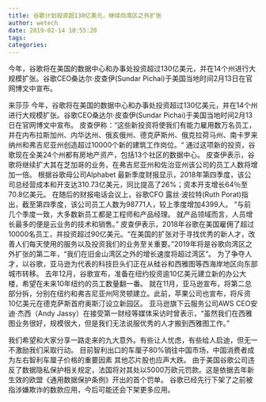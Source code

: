 ```yaml
---
title: 谷歌计划投资超130亿美元，继续向湾区之外扩张
author: wetech
date: 2019-02-14 10:55:20
tags: 
categories: 
---
```

今年，谷歌将在美国的数据中心和办事处投资超过130亿美元，并在14个州进行大规模扩张。谷歌CEO桑达尔·皮查伊(Sundar Pichai)于美国当地时间2月13日在官网博文中宣布。
<!-- more -->
来莎莎
今年，谷歌将在美国的数据中心和办事处投资超过130亿美元，并在14个州进行大规模扩张。谷歌CEO桑达尔·皮查伊(Sundar Pichai)于美国当地时间2月13日在官网博文中宣布。
皮查伊称：“这些新投资将使我们有能力雇用数万名员工，并在内布拉斯加州、内华达州、俄亥俄州、德克萨斯州、俄克拉荷马州、南卡罗来纳州和弗吉尼亚州创造超过10000个新的建筑工作岗位。“
通过这项新的投资，谷歌现在全美24个州都有房地产资产，包括13个社区的数据中心。 皮查伊表示，谷歌将继续扩大其在芝加哥的业务，在弗吉尼亚州和佐治亚州该公司的员工人数将增加一倍。
根据谷歌母公司Alphabet 最新季度财报显示，2018年第四季度，该公司总经营成本和开支达310.73亿美元，同比提高了26%；资本开支增长64％至70.8亿美元。
在随后的财报电话会议上，谷歌CFO 露丝·波拉特(Ruth Porat)指出，截至第四季度，该公司员工人数为98771人，较上季度增加4399人。 “与前几个季度一致，大多数新员工都是工程师和产品经理。 就产品领域而言，人员增长最多的便是云业务的技术和销售。”
皮查伊表示，2018年谷歌在美国雇佣了超过10000名员工，并投资超过90亿美元。“在美国的扩张对于寻找优秀的新人才，改善人们每天使用的服务以及投资我们的业务至关重要。”2019年将是谷歌向湾区之外扩张的第二年，“我们在旧金山湾区之外的增长速度将超过湾区”。
为了争夺人才，以谷歌，亚马逊为代表的科技巨头们正在从硅谷和西雅图等西海岸地区向东部城市转移。
去年12月，谷歌宣布，准备在纽约投资逾10亿美元建立新的办公大楼，希望在未来10年纽约的员工数量翻一番。
就在11月，亚马逊宣布，将第二总部分拆，分别在纽约和弗吉尼亚州阿灵顿建立。此前，苹果公司也宣布，将斥资10亿美元在德克萨斯首府奥斯汀设立新园区。
亚马逊旗下云服务公司AWS CEO安迪·杰西（Andy Jassy）在接受第一财经等媒体采访时曾表示，“虽然我们在西雅图业务很好，规模很大，但是我们无法说服优秀的人才搬到西雅图工作。”
 
 
我们希望和大家分享一路走来的九大意外。有些让人忧虑，有些给人启迪，但无一不激励我们采取行动。
目前智利出口的车厘子80%销往中国市场，中国消费者成为左右智利车厘子价格的重要因素
其他芯片股也应声大跌。
由于美国谷歌公司违反了数据隐私保护相关规定，法国将对其处以5000万欧元罚款。这是依据去年新生效的欧盟《通用数据保护条例》开出的首个罚单。
谷歌已经先行下架了之前被指涉嫌欺诈的数款应用，今后可能还会下架更多应用。
